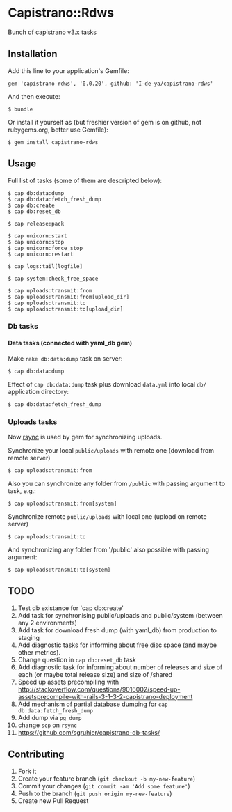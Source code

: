 # Capistrano::Rdws

Bunch of capistrano v3.x tasks

## Installation

Add this line to your application's Gemfile:

    gem 'capistrano-rdws', '0.0.20', github: 'I-de-ya/capistrano-rdws'

And then execute:

    $ bundle

Or install it yourself as (but freshier version of gem is on github, not rubygems.org, better use Gemfile):

    $ gem install capistrano-rdws

## Usage

Full list of tasks (some of them are descripted below):

    $ cap db:data:dump
    $ cap db:data:fetch_fresh_dump
    $ cap db:create
    $ cap db:reset_db

    $ cap release:pack

    $ cap unicorn:start
    $ cap unicorn:stop
    $ cap unicorn:force_stop
    $ cap unicorn:restart

    $ cap logs:tail[logfile]

    $ cap system:check_free_space

    $ cap uploads:transmit:from
    $ cap uploads:transmit:from[upload_dir]
    $ cap uploads:transmit:to
    $ cap uploads:transmit:to[upload_dir]

### Db tasks

#### Data tasks (connected with yaml_db gem)
Make `rake db:data:dump` task on server:

    $ cap db:data:dump

Effect of `cap db:data:dump` task plus download `data.yml` into local `db/` application directory:

    $ cap db:data:fetch_fresh_dump

### Uploads tasks

Now [rsync](http://en.wikipedia.org/wiki/Rsync) is used by gem for synchronizing uploads.

Synchronize your local `public/uploads` with remote one (download from remote server)

    $ cap uploads:transmit:from

Also you can synchronize any folder from `/public` with passing argument to task, e.g.:

    $ cap uploads:transmit:from[system]

Synchronize remote `public/uploads` with local one (upload on remote server)

    $ cap uploads:transmit:to

And synchronizing any folder from '/public' also possible with passing argument:

    $ cap uploads:transmit:to[system]

## TODO

1. Test db existance for 'cap db:create'
1. Add task for synchronising public/uploads and public/system (between any 2 environments)
1. Add task for download fresh dump (with yaml_db) from production to staging
1. Add diagnostic tasks for informing about free disc space (and maybe other metrics).
1. Change question in `cap db:reset_db` task
1. Add diagnostic task for informing about number of releases and size of each (or maybe total release size) and size of /shared
1. Speed up assets precompiling with http://stackoverflow.com/questions/9016002/speed-up-assetsprecompile-with-rails-3-1-3-2-capistrano-deployment
1. Add mechanism of partial database dumping for `cap db:data:fetch_fresh_dump`
1. Add dump via `pg_dump`
1. change `scp` on `rsync`
1. https://github.com/sgruhier/capistrano-db-tasks/

## Contributing

1. Fork it
2. Create your feature branch (`git checkout -b my-new-feature`)
3. Commit your changes (`git commit -am 'Add some feature'`)
4. Push to the branch (`git push origin my-new-feature`)
5. Create new Pull Request
